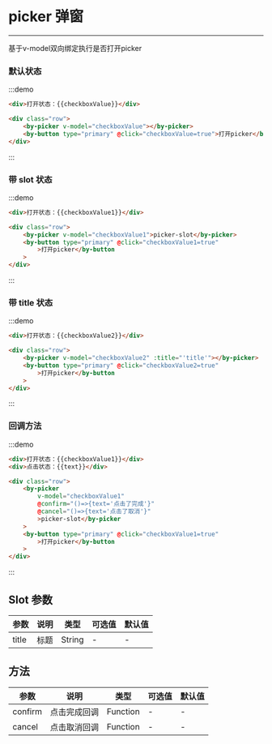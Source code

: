# picker 弹窗

---

基于v-model双向绑定执行是否打开picker

### 默认状态

:::demo

```html
<div>打开状态：{{checkboxValue}}</div>

<div class="row">
    <by-picker v-model="checkboxValue"></by-picker>
    <by-button type="primary" @click="checkboxValue=true">打开picker</by-button>
</div>
```

:::

### 带 slot 状态

:::demo

```html
<div>打开状态：{{checkboxValue1}}</div>

<div class="row">
    <by-picker v-model="checkboxValue1">picker-slot</by-picker>
    <by-button type="primary" @click="checkboxValue1=true"
        >打开picker</by-button
    >
</div>
```

:::

### 带 title 状态

:::demo

```html
<div>打开状态：{{checkboxValue2}}</div>

<div class="row">
    <by-picker v-model="checkboxValue2" :title="'title'"></by-picker>
    <by-button type="primary" @click="checkboxValue2=true"
        >打开picker</by-button
    >
</div>
```

:::

### 回调方法

:::demo

```html
<div>打开状态：{{checkboxValue1}}</div>
<div>点击状态：{{text}}</div>

<div class="row">
    <by-picker
        v-model="checkboxValue1"
        @confirm="()=>{text='点击了完成'}"
        @cancel="()=>{text='点击了取消'}"
        >picker-slot</by-picker
    >
    <by-button type="primary" @click="checkboxValue1=true"
        >打开picker</by-button
    >
</div>
```

:::

## Slot 参数

| 参数  | 说明 | 类型   | 可选值 | 默认值 |
| ----- | ---- | ------ | ------ | ------ |
| title | 标题 | String | -      | -      |

## 方法

| 参数    | 说明         | 类型     | 可选值 | 默认值 |
| ------- | ------------ | -------- | ------ | ------ |
| confirm | 点击完成回调 | Function | -      | -      |
| cancel  | 点击取消回调 | Function | -      | -      |

<script lang="ts">
 import { Vue, Component } from "vue-property-decorator";

 @Component
 export default class MyComponent extends Vue {

     checkboxValue = false;
     checkboxValue1 = false;
     checkboxValue2 = false;
     checkboxValue3 = false;

 }
</script>
<style lang="scss" scoped>
    .row {
        margin-top:10px;
        display:flex;
        button {
            margin-left: 8px;
            margin-bottom: 8px;
        }
    }

    .by-btn-group {
        margin-left: 8px;
        margin-top: 16px;
    }
</style>
